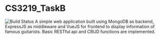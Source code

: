 
# CS3219_TaskB 
![Build Status](https://travis-ci.org/OneArmyj/CS3219_TaskB.svg?branch=master)
A simple web application built using MongoDB as backend, ExpressJS as middleware and VueJS for frontend to display information of famous guitarists. Basic RESTful api and CRUD functions are implemented.
